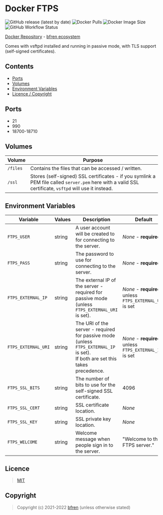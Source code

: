 # Docker FTPS

![GitHub release (latest by date)](https://img.shields.io/github/v/release/bfren/docker-ftps) ![Docker Pulls](https://img.shields.io/endpoint?url=https%3A%2F%2Fbfren.dev%2Fdocker%2Fpulls%2Fftps) ![Docker Image Size](https://img.shields.io/endpoint?url=https%3A%2F%2Fbfren.dev%2Fdocker%2Fsize%2Fftps)<br/>
![GitHub Workflow Status](https://img.shields.io/github/workflow/status/bfren/docker-ftps/dev?label=build)

[Docker Repository](https://hub.docker.com/r/bfren/ftps) - [bfren ecosystem](https://github.com/bfren/docker)

Comes with vsftpd installed and running in passive mode, with TLS support (self-signed certificates).

## Contents

* [Ports](#ports)
* [Volumes](#volumes)
* [Environment Variables](#environment-variables)
* [Licence / Copyright](#licence)

## Ports

* 21
* 990
* 18700-18710

## Volumes

| Volume   | Purpose                                                                                                                                                |
| -------- | ------------------------------------------------------------------------------------------------------------------------------------------------------ |
| `/files` | Contains the files that can be accessed / written.                                                                                                     |
| `/ssl`   | Stores (self-signed) SSL certificates - if you symlink a PEM file called `server.pem` here with a valid SSL certificate, `vsftpd` will use it instead. |

## Environment Variables

| Variable             | Values | Description                                                                                                                     | Default                                                 |
| -------------------- | ------ | ------------------------------------------------------------------------------------------------------------------------------- | ------------------------------------------------------- |
| `FTPS_USER`          | string | A user account will be created to for connecting to the server.                                                                 | *None* - **required**                                   |
| `FTPS_PASS`          | string | The password to use for connecting to the server.                                                                               | *None* - **required**                                   |
| `FTPS_EXTERNAL_IP`   | string | The external IP of the server - required for passive mode (unless `FTPS_EXTERNAL_URI` is set).                                  | *None* - **required** unless `FTPS_EXTERNAL_URI` is set |
| `FTPS_EXTERNAL_URI`  | string | The URI of the server - required for passive mode (unless `FTPS_EXTERNAL_IP` is set).<br>If both are set this takes precedence. | *None* - **required** unless `FTPS_EXTERNAL_IP` is set  |
| `FTPS_SSL_BITS`      | string | The number of bits to use for the self-signed SSL certificate.                                                                  | 4096                                                    |
| `FTPS_SSL_CERT`      | string | SSL certificate location.                                                                                                       | *None*                                                  |
| `FTPS_SSL_KEY`       | string | SSL private key location.                                                                                                       | *None*                                                  |
| `FTPS_WELCOME`       | string | Welcome message when people sign in to the server.                                                                              | "Welcome to the FTPS server."                           |

## Licence

> [MIT](https://mit.bfren.dev/2021)

## Copyright

> Copyright (c) 2021-2022 [bfren](https://bfren.dev) (unless otherwise stated)
